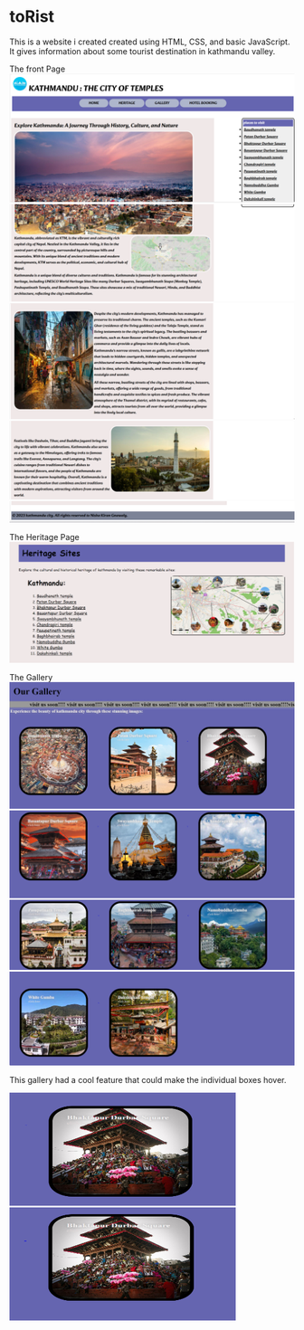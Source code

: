 # toRist
This is a website i created created using HTML, CSS, and basic JavaScript. It gives information about some tourist destination in kathmandu valley.

The front Page
![front_page1](https://github.com/itsmenisha/Front-End-Projects/blob/main/toRist%20img/Front_page/front_1.png)
![front_page2](https://github.com/itsmenisha/Front-End-Projects/blob/main/toRist%20img/Front_page/front_2.png)
![front_page3](https://github.com/itsmenisha/Front-End-Projects/blob/main/toRist%20img/Front_page/front_3.png)
![front_page4](https://github.com/itsmenisha/Front-End-Projects/blob/main/toRist%20img/Front_page/front_4.png)
![front_page5](https://github.com/itsmenisha/Front-End-Projects/blob/main/toRist%20img/Front_page/front_5.png)

The Heritage Page
![Heritage](https://github.com/itsmenisha/Front-End-Projects/blob/main/toRist%20img/Heritage/heritage.png)

The Gallery
![Gallery_1](https://github.com/itsmenisha/Front-End-Projects/blob/main/toRist%20img/Gallery/gallery_1.png)
![Gallery_2](https://github.com/itsmenisha/Front-End-Projects/blob/main/toRist%20img/Gallery/gallery_2.png)
![Gallery_3](https://github.com/itsmenisha/Front-End-Projects/blob/main/toRist%20img/Gallery/gallery_3.png)
![Gallery_4](https://github.com/itsmenisha/Front-End-Projects/blob/main/toRist%20img/Gallery/gallery_4.png)

This gallery had a cool feature that could make the individual boxes hover.

<img src="https://github.com/itsmenisha/Front-End-Projects/blob/main/toRist%20img/Gallery/gallery_6.png" alt="Gallery_6" width="400" height="200"/>
<img src="https://github.com/itsmenisha/Front-End-Projects/blob/main/toRist%20img/Gallery/gallery_5.png" alt="Gallery_5" width="400" height="200"/>



